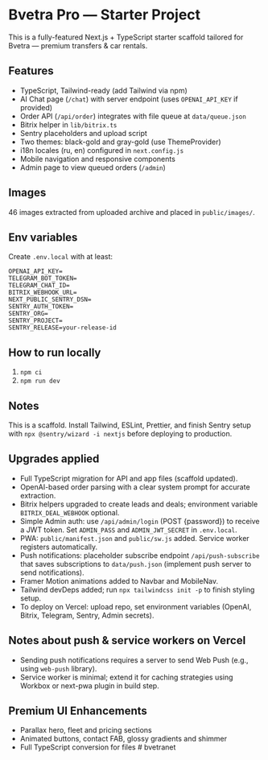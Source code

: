 # Bvetra Pro — Starter Project

This is a fully-featured Next.js + TypeScript starter scaffold tailored for Bvetra — premium transfers & car rentals.

## Features
- TypeScript, Tailwind-ready (add Tailwind via npm)
- AI Chat page (`/chat`) with server endpoint (uses `OPENAI_API_KEY` if provided)
- Order API (`/api/order`) integrates with file queue at `data/queue.json`
- Bitrix helper in `lib/bitrix.ts`
- Sentry placeholders and upload script
- Two themes: black-gold and gray-gold (use ThemeProvider)
- i18n locales (ru, en) configured in `next.config.js`
- Mobile navigation and responsive components
- Admin page to view queued orders (`/admin`)

## Images
46 images extracted from uploaded archive and placed in `public/images/`.

## Env variables
Create `.env.local` with at least:
```
OPENAI_API_KEY=
TELEGRAM_BOT_TOKEN=
TELEGRAM_CHAT_ID=
BITRIX_WEBHOOK_URL=
NEXT_PUBLIC_SENTRY_DSN=
SENTRY_AUTH_TOKEN=
SENTRY_ORG=
SENTRY_PROJECT=
SENTRY_RELEASE=your-release-id
```

## How to run locally
1. `npm ci`
2. `npm run dev`

## Notes
This is a scaffold. Install Tailwind, ESLint, Prettier, and finish Sentry setup with `npx @sentry/wizard -i nextjs` before deploying to production.


## Upgrades applied
- Full TypeScript migration for API and app files (scaffold updated).
- OpenAI-based order parsing with a clear system prompt for accurate extraction.
- Bitrix helpers upgraded to create leads and deals; environment variable `BITRIX_DEAL_WEBHOOK` optional.
- Simple Admin auth: use `/api/admin/login` (POST {password}) to receive a JWT token. Set `ADMIN_PASS` and `ADMIN_JWT_SECRET` in `.env.local`.
- PWA: `public/manifest.json` and `public/sw.js` added. Service worker registers automatically.
- Push notifications: placeholder subscribe endpoint `/api/push-subscribe` that saves subscriptions to `data/push.json` (implement push server to send notifications).
- Framer Motion animations added to Navbar and MobileNav.
- Tailwind devDeps added; run `npx tailwindcss init -p` to finish styling setup.
- To deploy on Vercel: upload repo, set environment variables (OpenAI, Bitrix, Telegram, Sentry, Admin secrets).

## Notes about push & service workers on Vercel
- Sending push notifications requires a server to send Web Push (e.g., using `web-push` library).
- Service worker is minimal; extend it for caching strategies using Workbox or next-pwa plugin in build step.


## Premium UI Enhancements
- Parallax hero, fleet and pricing sections
- Animated buttons, contact FAB, glossy gradients and shimmer
- Full TypeScript conversion for files
#   b v e t r a n e t  
 